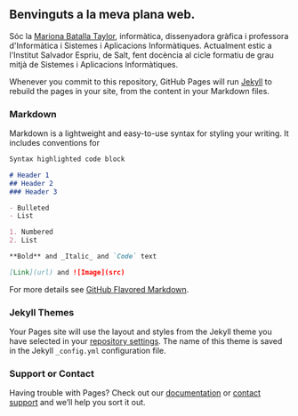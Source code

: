## Benvinguts a la meva plana web.

Sóc la [Mariona Batalla Taylor](http://www.linkedin.com/in/marionabatallataylor), informàtica, dissenyadora gràfica i professora d'Informàtica i Sistemes i Aplicacions Informàtiques. Actualment estic a l'Institut Salvador Espriu, de Salt, fent docència al cicle formatiu de grau mitjà de Sistemes i Aplicacions Informàtiques.

Whenever you commit to this repository, GitHub Pages will run [Jekyll](https://jekyllrb.com/) to rebuild the pages in your site, from the content in your Markdown files.

### Markdown

Markdown is a lightweight and easy-to-use syntax for styling your writing. It includes conventions for

```markdown
Syntax highlighted code block

# Header 1
## Header 2
### Header 3

- Bulleted
- List

1. Numbered
2. List

**Bold** and _Italic_ and `Code` text

[Link](url) and ![Image](src)
```

For more details see [GitHub Flavored Markdown](https://guides.github.com/features/mastering-markdown/).

### Jekyll Themes

Your Pages site will use the layout and styles from the Jekyll theme you have selected in your [repository settings](https://github.com/soclataylor/soclataylor.github.io/settings). The name of this theme is saved in the Jekyll `_config.yml` configuration file.

### Support or Contact

Having trouble with Pages? Check out our [documentation](https://docs.github.com/categories/github-pages-basics/) or [contact support](https://support.github.com/contact) and we’ll help you sort it out.
